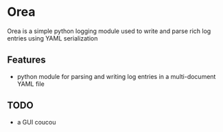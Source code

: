 # Orea
Orea is a simple python logging module used to write and parse rich log entries using YAML serialization

## Features
- python module for parsing and writing log entries in a multi-document YAML file

## TODO
- a GUI
coucou
